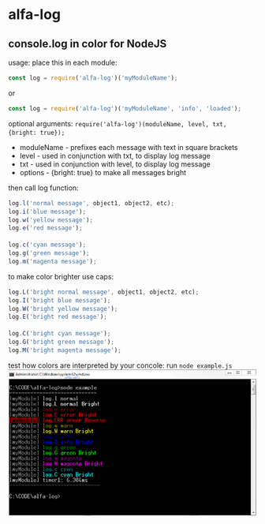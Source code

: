 # alfa-log

## console.log in color for NodeJS

usage:
place this in each module:
```javascript
const log = require('alfa-log')('myModuleName');
```
or
```javascript
const log = require('alfa-log')('myModuleName', 'info', 'loaded');
```
optional arguments: `require('alfa-log')(moduleName, level, txt, {bright: true});`
 - moduleName -  prefixes each message with text in square brackets
 - level - used in conjunction with txt, to display log message
 - txt - used in conjunction with level, to display log message
 - options - {bright: true} to make all messages bright

then call log function:
```javascript
log.l('normal message', object1, object2, etc);
log.i('blue message');
log.w('yellow message');
log.e('red message');

log.c('cyan message');
log.g('green message');
log.m('magenta message');
```
to make color brighter use caps:
```javascript
log.L('bright normal message', object1, object2, etc);
log.I('bright blue message');
log.W('bright yellow message');
log.E('bright red message');

log.C('bright cyan message');
log.G('bright green message');
log.M('bright magenta message');
```
test how colors are interpreted by your concole: run `node example.js`
![console](./console.png)